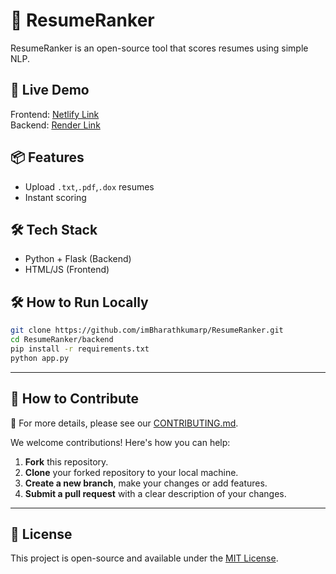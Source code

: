 # 🧠 ResumeRanker

ResumeRanker is an open-source tool that scores resumes using simple NLP.

## 🚀 Live Demo
Frontend: [Netlify Link](https://resumeranker7.netlify.app/)  
Backend: [Render Link](https://resumeranker-89kg.onrender.com)

## 📦 Features
- Upload `.txt`,`.pdf`,`.dox` resumes
- Instant scoring

## 🛠️ Tech Stack
- Python + Flask (Backend)
- HTML/JS (Frontend)

## 🛠️ How to Run Locally
```bash
git clone https://github.com/imBharathkumarp/ResumeRanker.git
cd ResumeRanker/backend
pip install -r requirements.txt
python app.py
```
---
## 🤝 How to Contribute


📌 For more details, please see our [CONTRIBUTING.md](CONTRIBUTING.md).


We welcome contributions! Here's how you can help:

1. **Fork** this repository.  
2. **Clone** your forked repository to your local machine.  
3. **Create a new branch**, make your changes or add features.  
4. **Submit a pull request** with a clear description of your changes.

---

## 📜 License

This project is open-source and available under the [MIT License](LICENSE).
